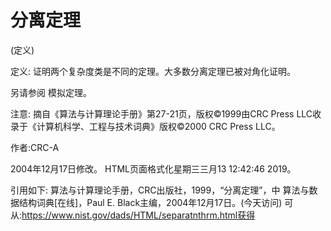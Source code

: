 # 分离定理


(定义)



定义:
证明两个复杂度类是不同的定理。大多数分离定理已被对角化证明。



另请参阅
模拟定理。



注意:
摘自《算法与计算理论手册》第27-21页，版权©1999由CRC Press LLC收录于《计算机科学、工程与技术词典》版权©2000 CRC Press LLC。


作者:CRC-A







2004年12月17日修改。
HTML页面格式化星期三三月13 12:42:46 2019。



引用如下:
算法与计算理论手册，CRC出版社，1999，“分离定理”，中
算法与数据结构词典[在线]，Paul E. Black主编，2004年12月17日。(今天访问)
可从:https://www.nist.gov/dads/HTML/separatnthrm.html获得